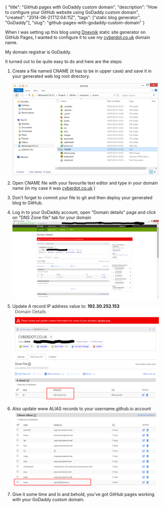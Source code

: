 
{
"title": "GitHub pages with GoDaddy custom domain",
"description": "How to configure your GitHub website using GoDaddy custom domain",
"created": "2014-06-21T12:04:11Z",
"tags": ["static blog generator", "GoDaddy"],
"slug": "github-pages-with-godaddy-custom-domain"
}


When I was setting up this blog using [Dnevnik](https://github.com/cyberdot/dnevnik) static site generator
on GitHub Pages, I wanted to configure it to use my [cyberdot.co.uk](http://cyberdot.co.uk) domain name.
 
My domain registrar is GoDaddy.

It turned out to be quite easy to do and here are the steps:

1. Create a file named CNAME (it has to be in upper case) and save it in your generated web log root directory.

   [![CNAME file](/assets/img/posts/cname_src.png "CNAME file")](/assets/img/posts/cname_src.png "CNAME file")

2. Open CNAME file with your favourite text editor and type in your domain name (in my case it was [cyberdot.co.uk](http://cyberdot.co.uk) )

3. Don't forget to commit your file to git and then deploy your generated blog to GitHub.

4. Log in to your GoDaddy account, open "Domain details" page and click on "DNS Zone file" tab for your domain
  [![GoDaddy domain details](/assets/img/posts/godaddy_domain_details.png "GoDaddy domain details")](/assets/img/posts/godaddy_domain_details.png "GoDaddy domain details")

5. Update A record IP address value to: **192.30.252.153**
  [![A record IP](/assets/img/posts/a_host_update.png "A record IP")](/assets/img/posts/a_host_update.png "A record IP")

6. Also update www ALIAS records to your username.github.io account
  [![www ALIAS update](/assets/img/posts/www_update.png "www ALIAS update")](/assets/img/posts/www_update.png "www ALIAS update")

7. Give it some time and lo and behold, you've got GitHub pages working with your GoDaddy custom domain.



